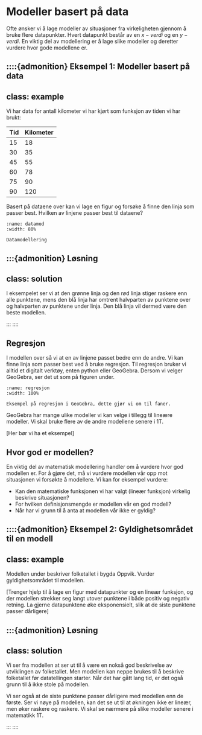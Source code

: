 # Modeller basert på data
Ofte ønsker vi å lage modeller av situasjoner fra virkeligheten gjennom å bruke flere datapunkter. Hvert datapunkt består av en $x-verdi$ og en $y-verdi$. En viktig del av modellering er å lage slike modeller og deretter vurdere hvor gode modellene er. 

::::{admonition} Eksempel 1: Modeller basert på data
---
class: example
---

Vi har data for antall kilometer vi har kjørt som funksjon av tiden vi har brukt:

| Tid | Kilometer |
| --- | --- |
| 15 | 18 |
| 30 | 35 | 
| 45 | 55 |
| 60 | 78 | 
| 75 | 90 |
| 90 | 120 |

Basert på dataene over kan vi lage en figur og forsøke å finne den linja som passer best. Hvilken av linjene passer best til dataene? 

```{figure} ../figurer/datamodellering.svg
:name: datamod
:width: 80%

Datamodellering 
```

:::{admonition} Løsning
---
class: solution
---
I eksempelet ser vi at den grønne linja og den rød linja stiger raskere enn alle punktene, mens den blå linja har omtrent halvparten av punktene over og halvparten av punktene under linja. Den blå linja vil dermed være den beste modellen. 

:::
::::


## Regresjon
I modellen over så vi at en av linjene passet bedre enn de andre. Vi kan finne linja som passer best ved å bruke regresjon. Til regresjon bruker vi alltid et digitalt verktøy, enten python eller GeoGebra. Dersom vi velger GeoGebra, ser det ut som på figuren under. 

```{figure} ../figurer/regresjon.svg
:name: regresjon
:width: 100%

Eksempel på regresjon i GeoGebra, dette gjør vi om til faner. 
```
GeoGebra har mange ulike modeller vi kan velge i tillegg til lineære modeller. Vi skal bruke flere av de andre modellene senere i 1T. 

[Her bør vi ha et eksempel]

## Hvor god er modellen?
En viktig del av matematisk modellering handler om å vurdere hvor god modellen er. For å gjøre det, må vi vurdere modellen vår opp mot situasjonen vi forsøkte å modellere. Vi kan for eksempel vurdere: 
* Kan den matematiske funksjonen vi har valgt (lineær funksjon) virkelig beskrive situasjonen?
* For hvilken definisjonsmengde er modellen vår en god modell?
* Når har vi grunn til å anta at modellen vår ikke er gyldig?

::::{admonition} Eksempel 2: Gyldighetsområdet til en modell
---
class: example
---
Modellen under beskriver folketallet i bygda Oppvik. Vurder gyldighetsområdet til modellen. 

[Trenger hjelp til å lage en figur med datapunkter og en lineær funksjon, og der modellen strekker seg langt utover punktene i både positiv og negativ retning. La gjerne datapunktene øke eksponensielt, slik at de siste punktene passer dårligere]

:::{admonition} Løsning
---
class: solution
---
Vi ser fra modellen at ser ut til å være en nokså god beskrivelse av utviklingen av folketallet. Men modellen kan neppe brukes til å beskrive folketallet før datatellingen starter. Når det har gått lang tid, er det også grunn til å ikke stole på modellen. 

Vi ser også at de siste punktene passer dårligere med modellen enn de første. Ser vi nøye på modellen, kan det se ut til at økningen ikke er lineær, men øker raskere og raskere. Vi skal se nærmere på slike modeller senere i matematikk 1T. 

:::
::::